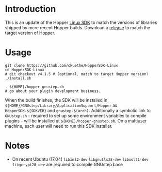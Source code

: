 # Introduction

This is an update of the Hopper
[Linux SDK](https://www.hopperapp.com/blog/?p=150) to match the versions
of libraries shipped by more recent Hopper builds. Download a
[release](https://github.com/ckuethe/HopperSDK-Linux/releases)
to match the target version of Hopper.

# Usage

```
git clone https://github.com/ckuethe/HopperSDK-Linux
cd HopperSDK-Linux
# git checkout v4.1.5 # (optional, match to target Hopper version)
./install.sh

. ${HOME}/hopper-gnustep.sh
# go about your plugin development business.
```

When the build finishes, the SDK will be installed in
`${HOME}/GNUstep/Library/ApplicationSupport/Hopper` as
`HopperSDK-${SDKVER}` and `gnustep-$(arch)`. Additionally a symbolic
link to `GNUstep.sh` - required to set up some environment variables
to compile plugins - will be installed at `${HOME}/hopper-gnustep.sh`.
On a multiuser machine, each user will need to run this SDK installer.

# Notes
* On recent Ubuntu (17.04) `libxml2-dev` `libgnutls28-dev` `libxslt1-dev`
`libgcrypt20-dev` are required to compile GNUstep base
